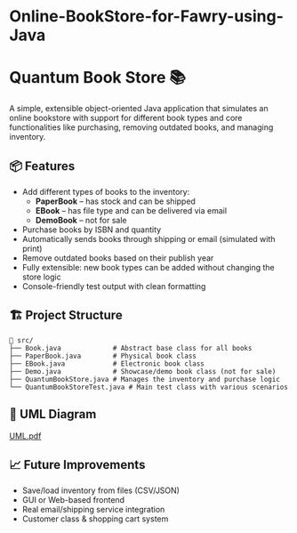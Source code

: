 # Online-BookStore-for-Fawry-using-Java
# Quantum Book Store 📚

A simple, extensible object-oriented Java application that simulates an online bookstore with support for different book types and core functionalities like purchasing, removing outdated books, and managing inventory.

## 📦 Features

- Add different types of books to the inventory:
  - **PaperBook** – has stock and can be shipped
  - **EBook** – has file type and can be delivered via email
  - **DemoBook** – not for sale
- Purchase books by ISBN and quantity
- Automatically sends books through shipping or email (simulated with print)
- Remove outdated books based on their publish year
- Fully extensible: new book types can be added without changing the store logic
- Console-friendly test output with clean formatting

## 🏗️ Project Structure

```
📁 src/
├── Book.java             # Abstract base class for all books
├── PaperBook.java        # Physical book class
├── EBook.java            # Electronic book class
├── Demo.java             # Showcase/demo book class (not for sale)
├── QuantumBookStore.java # Manages the inventory and purchase logic
└── QuantumBookStoreTest.java # Main test class with various scenarios
```



## 📐 UML Diagram

[UML.pdf](https://github.com/user-attachments/files/21129196/UML.pdf)




## 📈 Future Improvements

- Save/load inventory from files (CSV/JSON)
- GUI or Web-based frontend
- Real email/shipping service integration
- Customer class & shopping cart system


